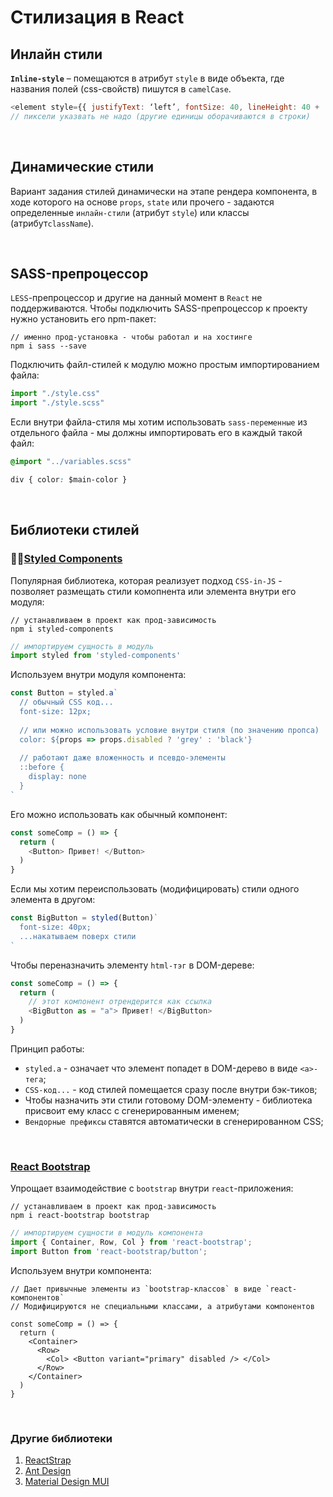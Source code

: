 # Стилизация в React

## Инлайн стили
__`Inline-style`__ – помещаются в атрибут `style` в виде объекта, где названия полей (css-свойств) пишутся в `camelCase`.

```javascript
<element style={{ justifyText: ‘left’, fontSize: 40, lineHeight: 40 + 'em' }} />
// пиксели указвать не надо (другие единицы оборачиваются в строки)
```

<br>

## Динамические стили
Вариант задания стилей динамически на этапе рендера компонента, в ходе которого на основе `props`, `state` или прочего - задаются определенные `инлайн-стили` (атрибут `style`) или классы (атрибут`className`).

<br>

## SASS-препроцессор
`LESS`-препроцессор и другие на данный момент в `React` не поддерживаются. Чтобы подключить SASS-препроцессор к проекту нужно установить его npm-пакет:

```
// именно прод-установка - чтобы работал и на хостинге
npm i sass --save
```

Подключить файл-стилей к модулю можно простым импортированием файла:
```javascript
import "./style.css"
import "./style.scss"
```

Если внутри файла-стиля мы хотим использовать `sass-переменные` из отдельного файла - мы должны импортировать его в каждый такой файл:
```css
@import "../variables.scss"

div { color: $main-color }
```

<br>

## Библиотеки стилей

### 💅🏾[Styled Components](https://styled-components.com/)

Популярная библиотека, которая реализует подход `CSS-in-JS` - позволяет размещать стили комопнента или элемента внутри его модуля:  
```
// устанавливаем в проект как прод-зависимость
npm i styled-components 
```
```javascript
// импортируем сущность в модуль
import styled from 'styled-components'
```

Используем внутри модуля компонента:  
```javascript
const Button = styled.a`
  // обычный CSS код...
  font-size: 12px;
  
  // или можно использовать условие внутри стиля (по значению пропса)
  color: ${props => props.disabled ? 'grey' : 'black'}
  
  // работают даже вложенность и псевдо-элементы
  ::before {
    display: none
  }
`
```

Его можно использовать как обычный компонент:  
```javascript
const someComp = () => {
  return (
    <Button> Привет! </Button>
  )
}
```

Если мы хотим переиспользовать (модифицировать) стили одного элемента в другом:  
```javascript
const BigButton = styled(Button)`
  font-size: 40px;
  ...накатываем поверх стили
`
```

Чтобы переназначить элементу `html-тэг` в DOM-дереве:  
```javascript
const someComp = () => {
  return (
    // этот компонент отрендерится как ссылка
    <BigButton as = "a"> Привет! </BigButton>
  )
}
```

Принцип работы:  
* `styled.a` - означает что элемент попадет в DOM-дерево в виде `<a>-тега`;
* ` CSS-код... ` - код стилей помещается сразу после внутри бэк-тиков;
* Чтобы назначить эти стили готовому DOM-элементу - библиотека присвоит ему класс с сгенерированным именем;
* `Вендорные префиксы` ставятся автоматически в сгенерированном CSS;

<br>

### [React Bootstrap](https://react-bootstrap.github.io/)

Упрощает взаимодействие с `bootstrap` внутри `react`-приложения:  
```
// устанавливаем в проект как прод-зависимость
npm i react-bootstrap bootstrap
```
```javascript
// импортируем сущности в модуль компонента
import { Container, Row, Col } from 'react-bootstrap';
import Button from 'react-bootstrap/button';
```

Используем внутри компонента:  
```
// Дает привычные элементы из `bootstrap-классов` в виде `react-компонентов`
// Модифицируются не специальными классами, а атрибутами компонентов

const someComp = () => {
  return (
    <Container>
      <Row>
        <Col> <Button variant="primary" disabled /> </Col>
      </Row>
    </Container>
  )
}
```

<br>

### Другие библиотеки
1.  [ReactStrap](https://reactstrap.github.io/?path=/story/home-installation--page)
2.  [Ant Design](https://ant.design/)
3.  [Material Design MUI](https://mui.com/)
